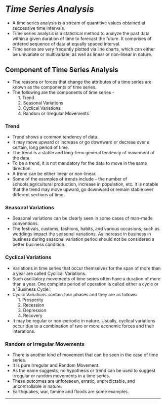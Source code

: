 # _Time Series Analysis_

* A time series analysis is a stream of quantitive values obtained at successive time intervals.
* Time series analysis is a statistical method to analyze the past data within a given duration of time to forecast the future. It comprises of ordered sequence of data at equally spaced interval.
* Time series are very frequntly plotted via line charts, which can either be univariate or multivariate, as well as linear or non-linear in nature.


## Component of Time Series Analysis
* The reasons or forces that change the attributes of a time series are known as the components of time series.
* The following are the components of time series - <br>
&emsp; 1. Trend <br>
&emsp; 2. Seasonal Variations <br> 
&emsp; 3. Cyclical Variations <br>
&emsp; 4. Random or Irregular Movements


### Trend
- Trend shows a common tendency of data.
- It may move upward or increase or go downward or decrese over a certain, long period of time.
- The trend is a stable and long-term general tendency of movement of the data.
- To be a trend, it is not mandatory for the data to move in the same direction.
- A trend can be either linear or non-linear.
- Some of the examples of trends include – the number of schools,agricultural production, increase in population, etc. It is notable that the trend may move upward, go downward or remain stable over different sections of time.


### Seasonal Variations
- Seasonal variations can be clearly seen in some cases of man-made conventions.
- The festivals, customs, fashions, habits, and various occasions, such as weddings impact the seasonal variations. As increase in business in business during seasonal variation period should not be considered a better business condition.


### Cyclical Variations
- Variations in time series that occur themselves for the span of more than a year are called Cyclical Variations.
- Such oscillatory movements of time series often have a duration of more than a year. One complete period of operation is called either a cycle or a 'Business Cycle'.
- Cyclic Variations contain four phases and they are as follows: <br>
&emsp; 1. Prosperity <br>
&emsp; 2. Recession <br>
&emsp; 3. Depression <br>
&emsp; 4. Recovery <br>
- It may be regular or non-periodic in nature. Usually, cyclical variations occur due to a combination of two or more economic forces and their interations.


### Random or Irregular Movements
- There is another kind of movement that can be seen in the case of time series.
- It is pure Irregular and Random Movement.
- As the name suggests, no hypothesis or trend can be used to suggest irregular or random movements in a time series.
- These outcomes are unforeseen, erratic, unpredictable, and uncontrollable in nature.
- Earthquakes, war, famine and floods are some examples.

---

